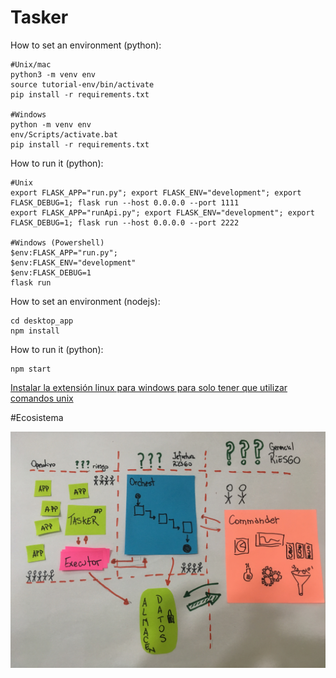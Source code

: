 # Tasker

How to set an environment (python):

    #Unix/mac
    python3 -m venv env
    source tutorial-env/bin/activate
    pip install -r requirements.txt

    #Windows
    python -m venv env
    env/Scripts/activate.bat
    pip install -r requirements.txt

How to run it (python):

    #Unix
    export FLASK_APP="run.py"; export FLASK_ENV="development"; export FLASK_DEBUG=1; flask run --host 0.0.0.0 --port 1111
    export FLASK_APP="runApi.py"; export FLASK_ENV="development"; export FLASK_DEBUG=1; flask run --host 0.0.0.0 --port 2222
    
    #Windows (Powershell)
    $env:FLASK_APP="run.py"; 
    $env:FLASK_ENV="development"
    $env:FLASK_DEBUG=1
    flask run
 
 How to set an environment (nodejs):
 
    cd desktop_app
    npm install
    
 How to run it (python):

    npm start    

[Instalar la extensión linux para windows para solo tener que utilizar comandos unix](https://evdokimovm.github.io/windows/zsh/shell/syntax/highlighting/ohmyzsh/hyper/terminal/2017/02/24/how-to-install-zsh-and-oh-my-zsh-on-windows-10.html)

#Ecosistema 

![img ecosistema](https://github.com/C11R11/Tasker/blob/master/IMG_3463.jpg)
